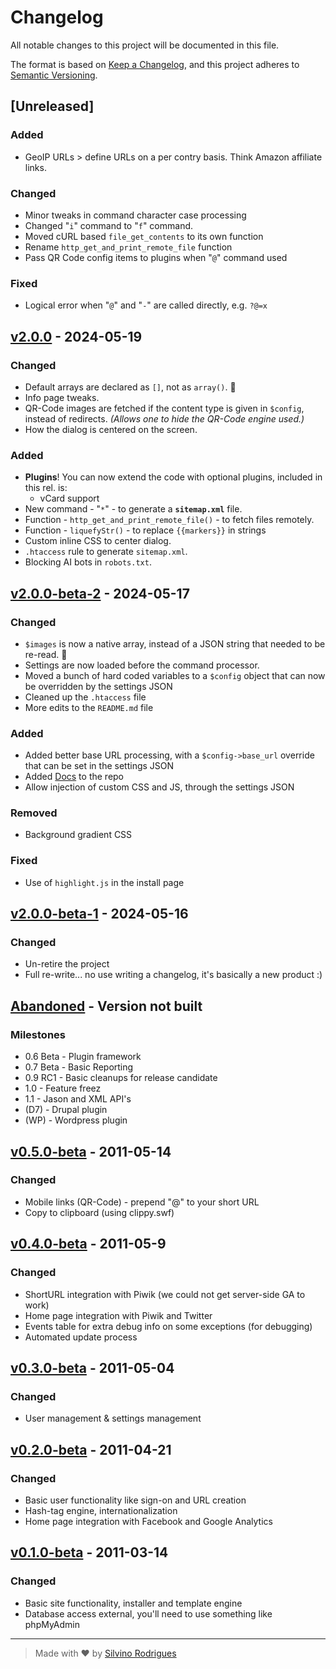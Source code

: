 # Changelog

All notable changes to this project will be documented in this file.

The format is based on [Keep a Changelog](https://keepachangelog.com/en/1.1.0/),
and this project adheres to [Semantic Versioning](https://semver.org/spec/v2.0.0.html).


## [Unreleased]

### Added

- GeoIP URLs > define URLs on a per contry basis.  Think Amazon affiliate links.

### Changed

- Minor tweaks in command character case processing
- Changed "`i`" command to "`f`" command.
- Moved cURL based `file_get_contents` to its own function
- Rename `http_get_and_print_remote_file` function
- Pass QR Code config items to plugins when "`@`" command used

### Fixed

- Logical error when "`@`" and "`-`" are called directly, e.g. `?@=x`


## [v2.0.0] - 2024-05-19

### Changed

- Default arrays are declared as `[]`, not as `array()`. &#x1F937;
- Info page tweaks.
- QR-Code images are fetched if the content type is given in `$config`, instead of redirects.  *(Allows one to hide the QR-Code engine used.)*
- How the dialog is centered on the screen.

### Added

- **Plugins**! You can now extend the code with optional plugins, included in this rel. is:
    - vCard support
- New command - "`*`" - to generate a **`sitemap.xml`** file.
- Function - `http_get_and_print_remote_file()` - to fetch files remotely.
- Function - `liquefyStr()` - to replace `{{markers}}` in strings
- Custom inline CSS to center dialog.
- `.htaccess` rule to generate `sitemap.xml`.
- Blocking AI bots in `robots.txt`.



## [v2.0.0-beta-2] - 2024-05-17

### Changed

- `$images` is now a native array, instead of a JSON string that needed to be re-read. &#x1F937;
- Settings are now loaded before the command processor.
- Moved a bunch of hard coded variables to a `$config` object that can now be overridden by the settings JSON
- Cleaned up the `.htaccess` file
- More edits to the `README.md` file

### Added

- Added better base URL processing, with a `$config->base_url` override that can be set in the settings JSON
- Added [Docs](https://github.com/silvinor/ClickIt-URL-Shortener/tree/master/docs) to the repo
- Allow injection of custom CSS and JS, through the settings JSON

### Removed

- Background gradient CSS

### Fixed

- Use of `highlight.js` in the install page


## [v2.0.0-beta-1] - 2024-05-16

### Changed

- Un-retire the project
- Full re-write... no use writing a changelog, it's basically a new product :)


## [Abandoned] - Version not built

### Milestones

- 0.6 Beta - Plugin framework
- 0.7 Beta - Basic Reporting
- 0.9 RC1 - Basic cleanups for release candidate
- 1.0 - Feature freez
- 1.1 - Jason and XML API's
- (D7) - Drupal plugin
- (WP) - Wordpress plugin



## [v0.5.0-beta] - 2011-05-14

### Changed

- Mobile links (QR-Code) - prepend "@" to your short URL
- Copy to clipboard (using clippy.swf)



## [v0.4.0-beta] - 2011-05-9

### Changed

- ShortURL integration with Piwik (we could not get server-side GA to work)
- Home page integration with Piwik and Twitter
- Events table for extra debug info on some exceptions (for debugging)
- Automated update process



## [v0.3.0-beta] - 2011-05-04

### Changed

- User management & settings management



## [v0.2.0-beta] - 2011-04-21

### Changed

- Basic user functionality like sign-on and URL creation
- Hash-tag engine, internationalization
- Home page integration with Facebook and Google Analytics



## [v0.1.0-beta] - 2011-03-14

### Changed

- Basic site functionality, installer and template engine
- Database access external, you'll need to use something like phpMyAdmin


-----
> Made with &#x2665; by [Silvino Rodrigues](https://github.com/silvinor)


[v2.0.0]: https://github.com/silvinor/ClickIt-URL-Shortener/compare/v2.0.0-beta-2...v2.0.0
[v2.0.0-beta-2]: https://github.com/silvinor/ClickIt-URL-Shortener/compare/v2.0.0-beta-1...v2.0.0-beta-2
[v2.0.0-beta-1]: https://github.com/silvinor/ClickIt-URL-Shortener/compare/v0.5.3...HEAD
[Abandoned]: https://github.com/silvinor/ClickIt-URL-Shortener/releases/tag/v0.5.3
[v0.5.0-beta]: https://github.com/silvinor/ClickIt-URL-Shortener
[v0.4.0-beta]: https://github.com/silvinor/ClickIt-URL-Shortener
[v0.3.0-beta]: https://github.com/silvinor/ClickIt-URL-Shortener
[v0.2.0-beta]: https://github.com/silvinor/ClickIt-URL-Shortener
[v0.1.0-beta]: https://github.com/silvinor/ClickIt-URL-Shortener
